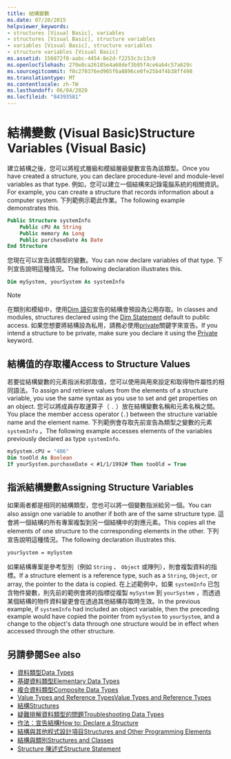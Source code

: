 ```yaml
---
title: 結構變數
ms.date: 07/20/2015
helpviewer_keywords:
- structures [Visual Basic], variables
- structures [Visual Basic], structure variables
- variables [Visual Basic], structure variables
- structure variables [Visual Basic]
ms.assetid: 156872f8-aabc-4454-8e2d-f2253c3c13c9
ms.openlocfilehash: 270e8ca26185e4a68def3b95f4ce6ab4c57a629c
ms.sourcegitcommit: f8c270376ed905f6a8896ce0fe25b4f4b38ff498
ms.translationtype: MT
ms.contentlocale: zh-TW
ms.lasthandoff: 06/04/2020
ms.locfileid: "84393581"
---
```

# <a name="structure-variables-visual-basic"></a><span data-ttu-id="d6622-102">結構變數 (Visual Basic)</span><span class="sxs-lookup"><span data-stu-id="d6622-102">Structure Variables (Visual Basic)</span></span>

<span data-ttu-id="d6622-103">建立結構之後，您可以將程式層級和模組層級變數宣告為該類型。</span><span class="sxs-lookup"><span data-stu-id="d6622-103">Once you have created a structure, you can declare procedure-level and module-level variables as that type.</span></span> <span data-ttu-id="d6622-104">例如，您可以建立一個結構來記錄電腦系統的相關資訊。</span><span class="sxs-lookup"><span data-stu-id="d6622-104">For example, you can create a structure that records information about a computer system.</span></span> <span data-ttu-id="d6622-105">下列範例示範此作業。</span><span class="sxs-lookup"><span data-stu-id="d6622-105">The following example demonstrates this.</span></span>

```vb
Public Structure systemInfo
    Public cPU As String
    Public memory As Long
    Public purchaseDate As Date
End Structure
```

<span data-ttu-id="d6622-106">您現在可以宣告該類型的變數。</span><span class="sxs-lookup"><span data-stu-id="d6622-106">You can now declare variables of that type.</span></span> <span data-ttu-id="d6622-107">下列宣告說明這種情況。</span><span class="sxs-lookup"><span data-stu-id="d6622-107">The following declaration illustrates this.</span></span>

```vb
Dim mySystem, yourSystem As systemInfo
```

> [!NOTE]
> <span data-ttu-id="d6622-108">在類別和模組中，使用[Dim 語句](../../../language-reference/statements/dim-statement.md)宣告的結構會預設為公用存取。</span><span class="sxs-lookup"><span data-stu-id="d6622-108">In classes and modules, structures declared using the [Dim Statement](../../../language-reference/statements/dim-statement.md) default to public access.</span></span> <span data-ttu-id="d6622-109">如果您想要將結構設為私用，請務必使用[private](../../../language-reference/modifiers/private.md)關鍵字來宣告。</span><span class="sxs-lookup"><span data-stu-id="d6622-109">If you intend a structure to be private, make sure you declare it using the [Private](../../../language-reference/modifiers/private.md) keyword.</span></span>

## <a name="access-to-structure-values"></a><span data-ttu-id="d6622-110">結構值的存取權</span><span class="sxs-lookup"><span data-stu-id="d6622-110">Access to Structure Values</span></span>

<span data-ttu-id="d6622-111">若要從結構變數的元素指派和抓取值，您可以使用與用來設定和取得物件屬性的相同語法。</span><span class="sxs-lookup"><span data-stu-id="d6622-111">To assign and retrieve values from the elements of a structure variable, you use the same syntax as you use to set and get properties on an object.</span></span> <span data-ttu-id="d6622-112">您可以將成員存取運算子（ `.` ）放在結構變數名稱和元素名稱之間。</span><span class="sxs-lookup"><span data-stu-id="d6622-112">You place the member access operator (`.`) between the structure variable name and the element name.</span></span> <span data-ttu-id="d6622-113">下列範例會存取先前宣告為類型之變數的元素 `systemInfo` 。</span><span class="sxs-lookup"><span data-stu-id="d6622-113">The following example accesses elements of the variables previously declared as type `systemInfo`.</span></span>

```vb
mySystem.cPU = "486"
Dim tooOld As Boolean
If yourSystem.purchaseDate < #1/1/1992# Then tooOld = True
```

## <a name="assigning-structure-variables"></a><span data-ttu-id="d6622-114">指派結構變數</span><span class="sxs-lookup"><span data-stu-id="d6622-114">Assigning Structure Variables</span></span>

<span data-ttu-id="d6622-115">如果兩者都是相同的結構類型，您也可以將一個變數指派給另一個。</span><span class="sxs-lookup"><span data-stu-id="d6622-115">You can also assign one variable to another if both are of the same structure type.</span></span> <span data-ttu-id="d6622-116">這會將一個結構的所有專案複製到另一個結構中的對應元素。</span><span class="sxs-lookup"><span data-stu-id="d6622-116">This copies all the elements of one structure to the corresponding elements in the other.</span></span> <span data-ttu-id="d6622-117">下列宣告說明這種情況。</span><span class="sxs-lookup"><span data-stu-id="d6622-117">The following declaration illustrates this.</span></span>

```vb
yourSystem = mySystem
```

<span data-ttu-id="d6622-118">如果結構專案是參考型別（例如 `String` 、 `Object` 或陣列），則會複製資料的指標。</span><span class="sxs-lookup"><span data-stu-id="d6622-118">If a structure element is a reference type, such as a `String`, `Object`, or array, the pointer to the data is copied.</span></span> <span data-ttu-id="d6622-119">在上述範例中，如果 `systemInfo` 已包含物件變數，則先前的範例會將的指標從複製 `mySystem` 到 `yourSystem` ，而透過某個結構的物件資料變更會在透過其他結構存取時生效。</span><span class="sxs-lookup"><span data-stu-id="d6622-119">In the previous example, if `systemInfo` had included an object variable, then the preceding example would have copied the pointer from `mySystem` to `yourSystem`, and a change to the object's data through one structure would be in effect when accessed through the other structure.</span></span>

## <a name="see-also"></a><span data-ttu-id="d6622-120">另請參閱</span><span class="sxs-lookup"><span data-stu-id="d6622-120">See also</span></span>

- [<span data-ttu-id="d6622-121">資料類型</span><span class="sxs-lookup"><span data-stu-id="d6622-121">Data Types</span></span>](index.md)
- [<span data-ttu-id="d6622-122">基礎資料類型</span><span class="sxs-lookup"><span data-stu-id="d6622-122">Elementary Data Types</span></span>](elementary-data-types.md)
- [<span data-ttu-id="d6622-123">複合資料類型</span><span class="sxs-lookup"><span data-stu-id="d6622-123">Composite Data Types</span></span>](composite-data-types.md)
- [<span data-ttu-id="d6622-124">Value Types and Reference Types</span><span class="sxs-lookup"><span data-stu-id="d6622-124">Value Types and Reference Types</span></span>](value-types-and-reference-types.md)
- [<span data-ttu-id="d6622-125">結構</span><span class="sxs-lookup"><span data-stu-id="d6622-125">Structures</span></span>](structures.md)
- [<span data-ttu-id="d6622-126">疑難排解資料類型的問題</span><span class="sxs-lookup"><span data-stu-id="d6622-126">Troubleshooting Data Types</span></span>](troubleshooting-data-types.md)
- [<span data-ttu-id="d6622-127">作法：宣告結構</span><span class="sxs-lookup"><span data-stu-id="d6622-127">How to: Declare a Structure</span></span>](how-to-declare-a-structure.md)
- [<span data-ttu-id="d6622-128">結構與其他程式設計項目</span><span class="sxs-lookup"><span data-stu-id="d6622-128">Structures and Other Programming Elements</span></span>](structures-and-other-programming-elements.md)
- [<span data-ttu-id="d6622-129">結構與類別</span><span class="sxs-lookup"><span data-stu-id="d6622-129">Structures and Classes</span></span>](structures-and-classes.md)
- [<span data-ttu-id="d6622-130">Structure 陳述式</span><span class="sxs-lookup"><span data-stu-id="d6622-130">Structure Statement</span></span>](../../../language-reference/statements/structure-statement.md)
